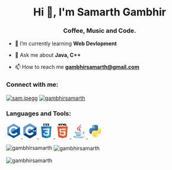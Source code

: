 <h1 align="center">Hi 👋, I'm Samarth Gambhir</h1>
<h3 align="center">Coffee, Music and Code.</h3>

- 🌱 I’m currently learning **Web Devlopment**

- 💬 Ask me about **Java, C++**

- 📫 How to reach me **gambhirsamarth@gmail.com**

<h3 align="left">Connect with me:</h3>
<p align="left">
<a href="https://instagram.com/sam.jpegg" target="blank"><img align="center" src="https://raw.githubusercontent.com/rahuldkjain/github-profile-readme-generator/master/src/images/icons/Social/instagram.svg" alt="sam.jpegg" height="30" width="40" /></a>
<a href="https://www.leetcode.com/gambhirsamarth" target="blank"><img align="center" src="https://raw.githubusercontent.com/rahuldkjain/github-profile-readme-generator/master/src/images/icons/Social/leet-code.svg" alt="gambhirsamarth" height="30" width="40" /></a>
</p>

<h3 align="left">Languages and Tools:</h3>
<p align="left"> <a href="https://www.cprogramming.com/" target="_blank" rel="noreferrer"> <img src="https://raw.githubusercontent.com/devicons/devicon/master/icons/c/c-original.svg" alt="c" width="40" height="40"/> </a> <a href="https://www.w3schools.com/cpp/" target="_blank" rel="noreferrer"> <img src="https://raw.githubusercontent.com/devicons/devicon/master/icons/cplusplus/cplusplus-original.svg" alt="cplusplus" width="40" height="40"/> </a> <a href="https://www.w3schools.com/css/" target="_blank" rel="noreferrer"> <img src="https://raw.githubusercontent.com/devicons/devicon/master/icons/css3/css3-original-wordmark.svg" alt="css3" width="40" height="40"/> </a> <a href="https://www.w3.org/html/" target="_blank" rel="noreferrer"> <img src="https://raw.githubusercontent.com/devicons/devicon/master/icons/html5/html5-original-wordmark.svg" alt="html5" width="40" height="40"/> </a> <a href="https://www.java.com" target="_blank" rel="noreferrer"> <img src="https://raw.githubusercontent.com/devicons/devicon/master/icons/java/java-original.svg" alt="java" width="40" height="40"/> </a> <a href="https://www.python.org" target="_blank" rel="noreferrer"> <img src="https://raw.githubusercontent.com/devicons/devicon/master/icons/python/python-original.svg" alt="python" width="40" height="40"/> </a> </p>

<p><img align="left" src="https://github-readme-stats.vercel.app/api/top-langs?username=gambhirsamarth&show_icons=true&locale=en&layout=compact" alt="gambhirsamarth" /></p>

<p>&nbsp;<img align="center" src="https://github-readme-stats.vercel.app/api?username=gambhirsamarth&show_icons=true&locale=en" alt="gambhirsamarth" /></p>

<p><img align="center" src="https://github-readme-streak-stats.herokuapp.com/?user=gambhirsamarth&" alt="gambhirsamarth" /></p>
